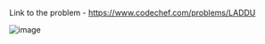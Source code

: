Link to the problem - https://www.codechef.com/problems/LADDU


![image](https://github.com/Haleshot/Competitive-Programming/assets/57552973/b19744ff-4b5c-4417-869d-d45d36d623f3)
